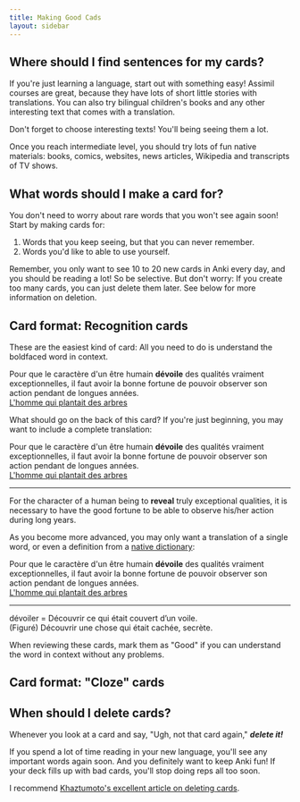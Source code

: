 ```yaml
---
title: Making Good Cads
layout: sidebar
---
```


## Where should I find sentences for my cards?

If you're just learning a language, start out with something easy!  Assimil
courses are great, because they have lots of short little stories with
translations.  You can also try bilingual children's books and any other
interesting text that comes with a translation.

Don't forget to choose interesting texts!  You'll being seeing them a lot.

Once you reach intermediate level, you should try lots of fun native
materials: books, comics, websites, news articles, Wikipedia and
transcripts of TV shows.

## What words should I make a card for?

You don't need to worry about rare words that you won't see again soon!
Start by making cards for:

1. Words that you keep seeing, but that you can never remember.
2. Words you'd like to able to use yourself.

Remember, you only want to see 10 to 20 new cards in Anki every day, and
you should be reading a lot!  So be selective.  But don't worry: If you
create too many cards, you can just delete them later.  See below for more
information on deletion.

## Card format: Recognition cards

These are the easiest kind of card: All you need to do is understand the
boldfaced word in context.

<div class="card">
  <div class="front">Pour que le caractère d'un être humain <b>dévoile</b>
  des qualités vraiment exceptionnelles, il faut avoir la bonne fortune de
  pouvoir observer son action pendant de longues années.</div>

  <div class="source">
    <a href="http://home.infomaniak.ch/arboretum/pla.htm">L'homme qui
    plantait des arbres</a>
  </div>
</div>

What should go on the back of this card?  If you're just beginning, you may
want to include a complete translation:

<div class="card">
  <div class="front">Pour que le caractère d'un être humain <b>dévoile</b>
  des qualités vraiment exceptionnelles, il faut avoir la bonne fortune de
  pouvoir observer son action pendant de longues années.</div>

  <div class="source">
    <a href="http://home.infomaniak.ch/arboretum/pla.htm">L'homme qui
    plantait des arbres</a>
  </div>

  <hr>

  <div class="back">For the character of a human being to <b>reveal</b>
  truly exceptional qualities, it is necessary to have the good fortune to
  be able to observe his/her action during long years.</div>
</div>

As you become more advanced, you may only want a translation of a single
word, or even a definition from a <a
href="http://fr.wiktionary.org/wiki/d%C3%A9voiler">native dictionary</a>:

<div class="card">
  <div class="front">Pour que le caractère d'un être humain <b>dévoile</b>
  des qualités vraiment exceptionnelles, il faut avoir la bonne fortune de
  pouvoir observer son action pendant de longues années.</div>

  <div class="source">
    <a href="http://home.infomaniak.ch/arboretum/pla.htm">L'homme qui
    plantait des arbres</a>
  </div>

  <hr>

  <div class="back">dévoiler = Découvrir ce qui était couvert d’un voile.<br>
  (Figuré) Découvrir une chose qui était cachée, secrète.</div>
</div>

When reviewing these cards, mark them as "Good" if you can understand the
word in context without any problems.

## Card format: "Cloze" cards

## When should I delete cards?

Whenever you look at a card and say, "Ugh, not that card again,"
<b><i>delete it!</i></b>

If you spend a lot of time reading in your new language, you'll see any
important words again soon.  And you definitely want to keep Anki fun!  If
your deck fills up with bad cards, you'll stop doing reps all too soon.

I recommend <a
href="http://www.alljapaneseallthetime.com/blog/deletions">Khaztumoto's
excellent article on deleting cards</a>.

